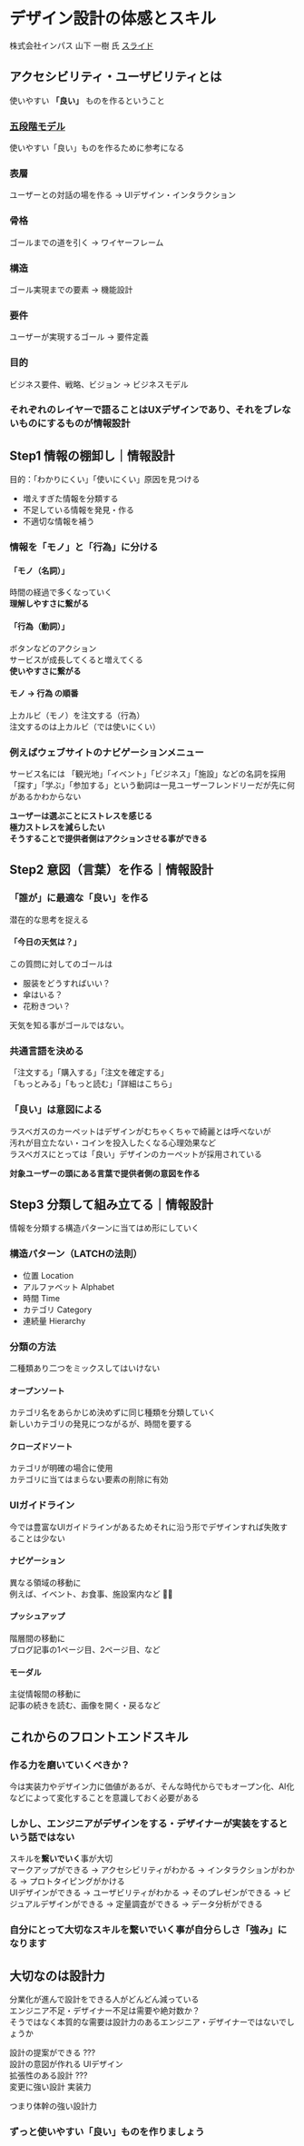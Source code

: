 # デザイン設計の体感とスキル
株式会社インパス 山下 一樹 氏 [スライド](https://speakerdeck.com/ykazu/core-skills-of-the-design-for-front-end)

## アクセシビリティ・ユーザビリティとは
使いやすい **「良い」** ものを作るということ

### [五段階モデル](http://www.jjg.net/elements/pdf/elements_ch02.pdf)
使いやすい「良い」ものを作るために参考になる

### 表層
ユーザーとの対話の場を作る -> UIデザイン・インタラクション
### 骨格
ゴールまでの道を引く -> ワイヤーフレーム
### 構造
ゴール実現までの要素 -> 機能設計
### 要件
ユーザーが実現するゴール -> 要件定義
### 目的
ビジネス要件、戦略、ビジョン -> ビジネスモデル

### それぞれのレイヤーで語ることはUXデザインであり、それをブレないものにするものが情報設計

## Step1 情報の棚卸し｜情報設計
目的：「わかりにくい」「使いにくい」原因を見つける
* 増えすぎた情報を分類する
* 不足している情報を発見・作る
* 不適切な情報を補う

### 情報を「モノ」と「行為」に分ける

#### 「モノ（名詞）」
時間の経過で多くなっていく  
**理解しやすさに繋がる**

#### 「行為（動詞）」
ボタンなどのアクション  
サービスが成長してくると増えてくる  
**使いやすさに繋がる**

#### モノ -> 行為 の順番
上カルビ（モノ）を注文する（行為）  
注文するのは上カルビ（では使いにくい）

### 例えばウェブサイトのナビゲーションメニュー
サービス名には 「観光地」「イベント」「ビジネス」「施設」などの名詞を採用  
「探す」「学ぶ」「参加する」という動詞は一見ユーザーフレンドリーだが先に何があるかわからない

**ユーザーは選ぶことにストレスを感じる  
極力ストレスを減らしたい  
そうすることで提供者側はアクションさせる事ができる**

## Step2 意図（言葉）を作る｜情報設計

### 「誰が」に最適な「良い」を作る
潜在的な思考を捉える
#### 「今日の天気は？」
この質問に対してのゴールは
* 服装をどうすればいい？
* 傘はいる？
* 花粉きつい？

天気を知る事がゴールではない。

### 共通言語を決める
「注文する」「購入する」「注文を確定する」  
「もっとみる」「もっと読む」「詳細はこちら」

### 「良い」は意図による
ラスベガスのカーペットはデザインがむちゃくちゃで綺麗とは呼べないが  
汚れが目立たない・コインを投入したくなる心理効果など  
ラスベガスにとっては「良い」デザインのカーペットが採用されている

**対象ユーザーの頭にある言葉で提供者側の意図を作る**

## Step3 分類して組み立てる｜情報設計
情報を分類する構造パターンに当てはめ形にしていく

### 構造パターン（LATCHの法則）
* 位置 Location
* アルファベット Alphabet
* 時間 Time
* カテゴリ Category
* 連続量 Hierarchy

### 分類の方法
二種類あり二つをミックスしてはいけない

#### オープンソート
カテゴリ名をあらかじめ決めずに同じ種類を分類していく  
新しいカテゴリの発見につながるが、時間を要する

#### クローズドソート
カテゴリが明確の場合に使用  
カテゴリに当てはまらない要素の削除に有効

### UIガイドライン
今では豊富なUIガイドラインがあるためそれに沿う形でデザインすれば失敗することは少ない

#### ナビゲーション
異なる領域の移動に  
例えば、イベント、お食事、施設案内など

#### プッシュアップ
階層間の移動に  
ブログ記事の1ページ目、2ページ目、など

#### モーダル
主従情報間の移動に  
記事の続きを読む、画像を開く・戻るなど

## これからのフロントエンドスキル

### 作る力を磨いていくべきか？
今は実装力やデザイン力に価値があるが、そんな時代からでもオープン化、AI化などによって変化することを意識しておく必要がある

### しかし、エンジニアがデザインをする・デザイナーが実装をするという話ではない
スキルを**繋いでいく**事が大切  
マークアップができる -> アクセシビリティがわかる -> インタラクションがわかる -> プロトタイピングがかける  
UIデザインができる -> ユーザビリティがわかる -> そのプレゼンができる -> ビジュアルデザインができる -> 定量調査ができる -> データ分析ができる

### 自分にとって大切なスキルを繋いでいく事が自分らしさ「強み」になります

## 大切なのは設計力
分業化が進んで設計をできる人がどんどん減っている  
エンジニア不足・デザイナー不足は需要や絶対数か？  
そうではなく本質的な需要は設計力のあるエンジニア・デザイナーではないでしょうか

設計の提案ができる ???  
設計の意図が作れる UIデザイン  
拡張性のある設計 ???  
変更に強い設計 実装力  

つまり体幹の強い設計力

### ずっと使いやすい「良い」ものを作りましょう